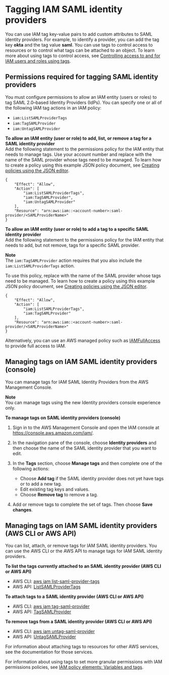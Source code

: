 # Tagging IAM SAML identity providers<a name="id_tags_idps_saml"></a>

You can use IAM tag key\-value pairs to add custom attributes to SAML identity providers\. For example, to identify a provider, you can add the tag key **okta** and the tag value **saml**\. You can use tags to control access to resources or to control what tags can be attached to an object\. To learn more about using tags to control access, see [Controlling access to and for IAM users and roles using tags](access_iam-tags.md)\.

## Permissions required for tagging SAML identity providers<a name="id_tags_idps_saml_permissions"></a>

You must configure permissions to allow an IAM entity \(users or roles\) to tag SAML 2\.0–based Identity Providers \(IdPs\)\. You can specify one or all of the following IAM tag actions in an IAM policy:
+ `iam:ListSAMLProviderTags`
+ `iam:TagSAMLProvider`
+ `iam:UntagSAMLProvider`

**To allow an IAM entity \(user or role\) to add, list, or remove a tag for a SAML identity provider**  
Add the following statement to the permissions policy for the IAM entity that needs to manage tags\. Use your account number and replace *<SAMLProviderName>* with the name of the SAML provider whose tags need to be managed\. To learn how to create a policy using this example JSON policy document, see [Creating policies using the JSON editor](access_policies_create-console.md#access_policies_create-json-editor)\.

```
{
    "Effect": "Allow",
    "Action": [
        "iam:ListSAMLProviderTags",
        "iam:TagSAMLProvider",
        "iam:UntagSAMLProvider"
    ],
    "Resource": "arn:aws:iam::<account-number>:saml-provider/<SAMLProviderName>"
}
```

**To allow an IAM entity \(user or role\) to add a tag to a specific SAML identity provider**  
Add the following statement to the permissions policy for the IAM entity that needs to add, but not remove, tags for a specific SAML provider\.

**Note**  
The `iam:TagSAMLProvider` action requires that you also include the `iam:ListSAMLProviderTags` action\.

To use this policy, replace *<SAMLProviderName>* with the name of the SAML provider whose tags need to be managed\. To learn how to create a policy using this example JSON policy document, see [Creating policies using the JSON editor](access_policies_create-console.md#access_policies_create-json-editor)\.

```
{
    "Effect": "Allow",
    "Action": [
        "iam:ListSAMLProviderTags",
        "iam:TagSAMLProvider"
    ],
    "Resource": "arn:aws:iam::<account-number>:saml-provider/<SAMLProviderName>"
}
```

Alternatively, you can use an AWS managed policy such as [IAMFullAccess](https://console.aws.amazon.com/iam/home#policies/arn:aws:iam::aws:policy/IAMFullAccess) to provide full access to IAM\.

## Managing tags on IAM SAML identity providers \(console\)<a name="id_tags_idps_saml_procs-console"></a>

You can manage tags for IAM SAML Identity Providers from the AWS Management Console\.

**Note**  
You can manage tags using the new Identity providers console experience only\.

**To manage tags on SAML identity providers \(console\)**

1. Sign in to the AWS Management Console and open the IAM console at [https://console\.aws\.amazon\.com/iam/](https://console.aws.amazon.com/iam/)\.

1. In the navigation pane of the console, choose **Identity providers** and then choose the name of the SAML identity provider that you want to edit\.

1. In the **Tags** section, choose **Manage tags** and then complete one of the following actions:
   + Choose **Add tag** if the SAML identity provider does not yet have tags or to add a new tag\.
   + Edit existing tag keys and values\.
   + Choose **Remove tag** to remove a tag\.

1. Add or remove tags to complete the set of tags\. Then choose **Save changes**\.

## Managing tags on IAM SAML identity providers \(AWS CLI or AWS API\)<a name="id_tags_idps_saml_procs-cli-api"></a>

You can list, attach, or remove tags for IAM SAML identity providers\. You can use the AWS CLI or the AWS API to manage tags for IAM SAML identity providers\.

**To list the tags currently attached to an SAML identity provider \(AWS CLI or AWS API\)**
+ AWS CLI: [aws iam list\-saml\-provider\-tags](https://docs.aws.amazon.com/cli/latest/reference/iam/list-saml-provider-tags.html)
+ AWS API: [ListSAMLProviderTags](https://docs.aws.amazon.com/IAM/latest/APIReference/API_ListSAMLProviderTags.html)

**To attach tags to a SAML identity provider \(AWS CLI or AWS API\)**
+ AWS CLI: [aws iam tag\-saml\-provider](https://docs.aws.amazon.com/cli/latest/reference/iam/tag-saml-provider.html)
+ AWS API: [TagSAMLProvider](https://docs.aws.amazon.com/IAM/latest/APIReference/API_TagSAMLProvider.html)

**To remove tags from a SAML identity provider \(AWS CLI or AWS API\)**
+ AWS CLI: [aws iam untag\-saml\-provider](https://docs.aws.amazon.com/cli/latest/reference/iam/untag-saml-provider.html)
+ AWS API: [UntagSAMLProvider](https://docs.aws.amazon.com/IAM/latest/APIReference/API_UntagSAMLProvider.html)

For information about attaching tags to resources for other AWS services, see the documentation for those services\. 

For information about using tags to set more granular permissions with IAM permissions policies, see [IAM policy elements: Variables and tags](reference_policies_variables.md)\.